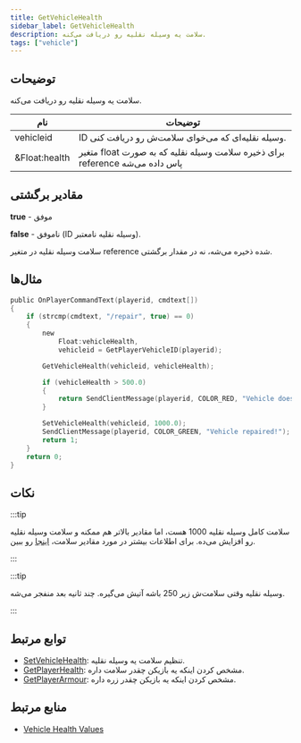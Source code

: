 ```yaml
---
title: GetVehicleHealth
sidebar_label: GetVehicleHealth
description: سلامت یه وسیله نقلیه رو دریافت می‌کنه.
tags: ["vehicle"]
---
```


## توضیحات

سلامت یه وسیله نقلیه رو دریافت می‌کنه.

| نام          | توضیحات                                                                  |
| ------------- | ---------------------------------------------------------------------------- |
| vehicleid     | ID وسیله نقلیه‌ای که می‌خوای سلامت‌ش رو دریافت کنی.                                  |
| &Float:health | متغیر float برای ذخیره سلامت وسیله نقلیه که به صورت reference پاس داده می‌شه |

## مقادیر برگشتی

**true** - موفق

**false** - ناموفق (ID وسیله نقلیه نامعتبر).

سلامت وسیله نقلیه در متغیر reference شده ذخیره می‌شه، نه در مقدار برگشتی.

## مثال‌ها

```c
public OnPlayerCommandText(playerid, cmdtext[])
{
    if (strcmp(cmdtext, "/repair", true) == 0)
    {
        new
            Float:vehicleHealth,
            vehicleid = GetPlayerVehicleID(playerid);

        GetVehicleHealth(vehicleid, vehicleHealth);

        if (vehicleHealth > 500.0)
        {
            return SendClientMessage(playerid, COLOR_RED, "Vehicle doesn't need repairing!");
        }

        SetVehicleHealth(vehicleid, 1000.0);
        SendClientMessage(playerid, COLOR_GREEN, "Vehicle repaired!");
        return 1;
    }
    return 0;
}
```

## نکات

:::tip

سلامت کامل وسیله نقلیه 1000 هست، اما مقادیر بالاتر هم ممکنه و سلامت وسیله نقلیه رو افزایش می‌ده. برای اطلاعات بیشتر در مورد مقادیر سلامت، [اینجا](../resources/vehiclehealth) رو ببین.

:::

:::tip

وسیله نقلیه وقتی سلامت‌ش زیر 250 باشه آتیش می‌گیره. چند ثانیه بعد منفجر می‌شه.

:::

## توابع مرتبط

- [SetVehicleHealth](SetVehicleHealth): تنظیم سلامت یه وسیله نقلیه.
- [GetPlayerHealth](GetPlayerHealth): مشخص کردن اینکه یه بازیکن چقدر سلامت داره.
- [GetPlayerArmour](GetPlayerArmour): مشخص کردن اینکه یه بازیکن چقدر زره داره.

## منابع مرتبط

- [Vehicle Health Values](../resources/vehiclehealth)